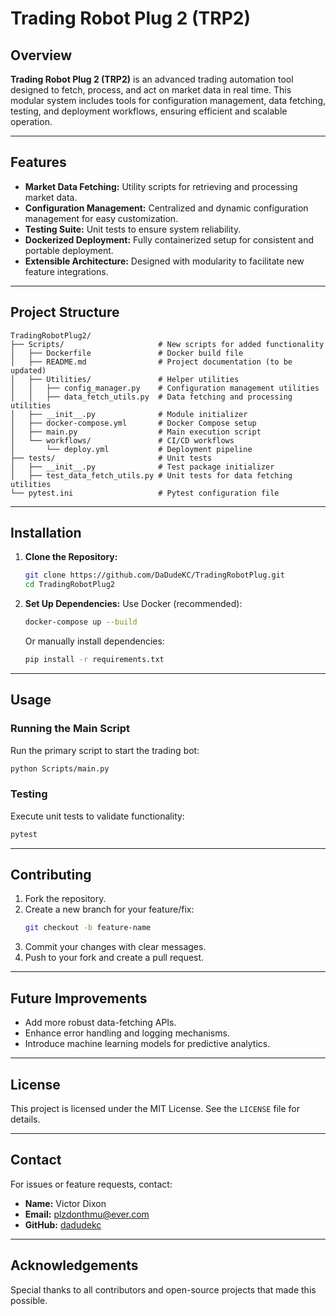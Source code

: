 # Trading Robot Plug 2 (TRP2)

## Overview
**Trading Robot Plug 2 (TRP2)** is an advanced trading automation tool designed to fetch, process, and act on market data in real time. This modular system includes tools for configuration management, data fetching, testing, and deployment workflows, ensuring efficient and scalable operation.

---

## Features
- **Market Data Fetching:** Utility scripts for retrieving and processing market data.
- **Configuration Management:** Centralized and dynamic configuration management for easy customization.
- **Testing Suite:** Unit tests to ensure system reliability.
- **Dockerized Deployment:** Fully containerized setup for consistent and portable deployment.
- **Extensible Architecture:** Designed with modularity to facilitate new feature integrations.

---

## Project Structure

```
TradingRobotPlug2/
├── Scripts/                     # New scripts for added functionality
│   ├── Dockerfile               # Docker build file
│   ├── README.md                # Project documentation (to be updated)
│   ├── Utilities/               # Helper utilities
│   │   ├── config_manager.py    # Configuration management utilities
│   │   ├── data_fetch_utils.py  # Data fetching and processing utilities
│   ├── __init__.py              # Module initializer
│   ├── docker-compose.yml       # Docker Compose setup
│   ├── main.py                  # Main execution script
│   └── workflows/               # CI/CD workflows
│       └── deploy.yml           # Deployment pipeline
├── tests/                       # Unit tests
│   ├── __init__.py              # Test package initializer
│   ├── test_data_fetch_utils.py # Unit tests for data fetching utilities
└── pytest.ini                   # Pytest configuration file
```

---

## Installation

1. **Clone the Repository:**
   ```bash
   git clone https://github.com/DaDudeKC/TradingRobotPlug.git
   cd TradingRobotPlug2
   ```

2. **Set Up Dependencies:**
   Use Docker (recommended):
   ```bash
   docker-compose up --build
   ```
   Or manually install dependencies:
   ```bash
   pip install -r requirements.txt
   ```

---

## Usage

### Running the Main Script
Run the primary script to start the trading bot:
```bash
python Scripts/main.py
```

### Testing
Execute unit tests to validate functionality:
```bash
pytest
```

---

## Contributing
1. Fork the repository.
2. Create a new branch for your feature/fix:
   ```bash
   git checkout -b feature-name
   ```
3. Commit your changes with clear messages.
4. Push to your fork and create a pull request.

---

## Future Improvements
- Add more robust data-fetching APIs.
- Enhance error handling and logging mechanisms.
- Introduce machine learning models for predictive analytics.

---

## License
This project is licensed under the MIT License. See the `LICENSE` file for details.

---

## Contact
For issues or feature requests, contact:
- **Name:** Victor Dixon
- **Email:** plzdonthmu@ever.com
- **GitHub:** [dadudekc](https://github.com/Dadudekc/TheTradingRobotPlug)

---

## Acknowledgements
Special thanks to all contributors and open-source projects that made this possible.

